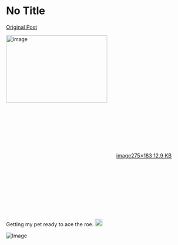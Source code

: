 # No Title

[Original Post](https://discourse.onlinedegree.iitm.ac.in/t/168832/36)

<p><div class="lightbox-wrapper"><a class="lightbox" href="https://europe1.discourse-cdn.com/flex013/uploads/iitm/original/3X/6/c/6cf95e78fb8ad131a013705d09892824451234a3.jpeg" data-download-href="/uploads/short-url/fy1PVlqjB8CUblaXRBKe3BqCHe3.jpeg?dl=1" title="image" rel="noopener nofollow ugc"><img src="https://europe1.discourse-cdn.com/flex013/uploads/iitm/original/3X/6/c/6cf95e78fb8ad131a013705d09892824451234a3.jpeg" alt="image" data-base62-sha1="fy1PVlqjB8CUblaXRBKe3BqCHe3" width="275" height="183"><div class="meta"><svg class="fa d-icon d-icon-far-image svg-icon" aria-hidden="true"><use href="#far-image"></use></svg><span class="filename">image</span><span class="informations">275×183 12.9 KB</span><svg class="fa d-icon d-icon-discourse-expand svg-icon" aria-hidden="true"><use href="#discourse-expand"></use></svg></div></a></div></p>
<p>Getting my pet ready to ace the roe. <img src="https://emoji.discourse-cdn.com/google/slightly_smiling_face.png?v=12" title=":slightly_smiling_face:" class="emoji" alt=":slightly_smiling_face:" loading="lazy" width="20" height="20"></p>

![Image](https://europe1.discourse-cdn.com/flex013/uploads/iitm/original/3X/6/c/6cf95e78fb8ad131a013705d09892824451234a3.jpeg)